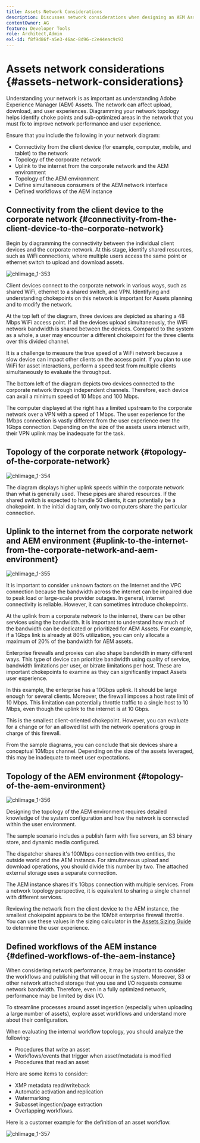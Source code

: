 ```yaml
---
title: Assets Network Considerations
description: Discusses network considerations when designing an AEM Assets deployment.
contentOwner: AG
feature: Developer Tools
role: Architect,Admin
exl-id: f8f9d86f-a5e3-46ac-8d96-c2e44eac9c93
---
```

# Assets network considerations {#assets-network-considerations}

Understanding your network is as important as understanding Adobe Experience Manager (AEM) Assets. The network can affect upload, download, and user experiences. Diagramming your network topology helps identify choke points and sub-optimized areas in the network that you must fix to improve network performance and user experience.

Ensure that you include the following in your network diagram:

* Connectivity from the client device (for example, computer, mobile, and tablet) to the network
* Topology of the corporate network
* Uplink to the internet from the corporate network and the AEM environment
* Topology of the AEM environment
* Define simultaneous consumers of the AEM network interface
* Defined workflows of the AEM instance

## Connectivity from the client device to the corporate network {#connectivity-from-the-client-device-to-the-corporate-network}

Begin by diagramming the connectivity between the individual client devices and the corporate network. At this stage, identify shared resources, such as WiFi connections, where multiple users access the same point or ethernet switch to upload and download assets.

![chlimage_1-353](assets/chlimage_1-353.png)

Client devices connect to the corporate network in various ways, such as shared WiFi, ethernet to a shared switch, and VPN. Identifying and understanding chokepoints on this network is important for Assets planning and to modify the network.

At the top left of the diagram, three devices are depicted as sharing a 48 Mbps WiFi access point. If all the devices upload simultaneously, the WiFi network bandwidth is shared between the devices. Compared to the system as a whole, a user may encounter a different chokepoint for the three clients over this divided channel.

It is a challenge to measure the true speed of a WiFi network because a slow device can impact other clients on the access point. If you plan to use WiFi for asset interactions, perform a speed test from multiple clients simultaneously to evaluate the throughput.

The bottom left of the diagram depicts two devices connected to the corporate network through independent channels. Therefore, each device can avail a minimum speed of 10 Mbps and 100 Mbps.

The computer displayed at the right has a limited upstream to the corporate network over a VPN with a speed of 1 Mbps. The user experience for the 1Mbps connection is vastly different from the user experience over the 1Gbps connection. Depending on the size of the assets users interact with, their VPN uplink may be inadequate for the task.

## Topology of the corporate network {#topology-of-the-corporate-network}

![chlimage_1-354](assets/chlimage_1-354.png)

The diagram displays higher uplink speeds within the corporate network than what is generally used. These pipes are shared resources. If the shared switch is expected to handle 50 clients, it can potentially be a chokepoint. In the initial diagram, only two computers share the particular connection.

## Uplink to the internet from the corporate network and AEM environment {#uplink-to-the-internet-from-the-corporate-network-and-aem-environment}

![chlimage_1-355](assets/chlimage_1-355.png)

It is important to consider unknown factors on the Internet and the VPC connection because the bandwidth across the internet can be impaired due to peak load or large-scale provider outages. In general, internet connectivity is reliable. However, it can sometimes introduce chokepoints.

At the uplink from a corporate network to the internet, there can be other services using the bandwidth. It is important to understand how much of the bandwidth can be dedicated or prioritized for AEM Assets. For example, if a 1Gbps link is already at 80% utilization, you can only allocate a maximum of 20% of the bandwidth for AEM assets.

Enterprise firewalls and proxies can also shape bandwidth in many different ways. This type of device can prioritize bandwidth using quality of service, bandwidth limitations per user, or bitrate limitations per host. These are important chokepoints to examine as they can significantly impact Assets user experience.

In this example, the enterprise has a 10Gbps uplink. It should be large enough for several clients. Moreover, the firewall imposes a host rate limit of 10 Mbps. This limitation can potentially throttle traffic to a single host to 10 Mbps, even though the uplink to the internet is at 10 Gbps.

This is the smallest client-oriented chokepoint. However, you can evaluate for a change or for an allowed list with the network operations group in charge of this firewall.

From the sample diagrams, you can conclude that six devices share a conceptual 10Mbps channel. Depending on the size of the assets leveraged, this may be inadequate to meet user expectations.

## Topology of the AEM environment {#topology-of-the-aem-environment}

![chlimage_1-356](assets/chlimage_1-356.png)

Designing the topology of the AEM environment requires detailed knowledge of the system configuration and how the network is connected within the user environment.

The sample scenario includes a publish farm with five servers, an S3 binary store, and dynamic media configured.

The dispatcher shares it's 100Mbps connection with two entities, the outside world and the AEM instance. For simultaneous upload and download operations, you should divide this number by two. The attached external storage uses a separate connection.

The AEM instance shares it's 1Gbps connection with multiple services. From a network topology perspective, it is equivalent to sharing a single channel with different services.

Reviewing the network from the client device to the AEM instance, the smallest chokepoint appears to be the 10Mbit enterprise firewall throttle. You can use these values in the sizing calculator in the [Assets Sizing Guide](assets-sizing-guide.md) to determine the user experience.

## Defined workflows of the AEM instance {#defined-workflows-of-the-aem-instance}

When considering network performance, it may be important to consider the workflows and publishing that will occur in the system. Moreover, S3 or other network attached storage that you use and I/O requests consume network bandwidth. Therefore, even in a fully optimized network, performance may be limited by disk I/O.

To streamline processes around asset ingestion (especially when uploading a large number of assets), explore asset workflows and understand more about their configuration.

When evaluating the internal workflow topology, you should analyze the following:

* Procedures that write an asset
* Workflows/events that trigger when asset/metadata is modified
* Procedures that read an asset

Here are some items to consider:

* XMP metadata read/writeback
* Automatic activation and replication
* Watermarking
* Subasset ingestion/page extraction
* Overlapping workflows.

Here is a customer example for the definition of an asset workflow.

![chlimage_1-357](assets/chlimage_1-357.png)
